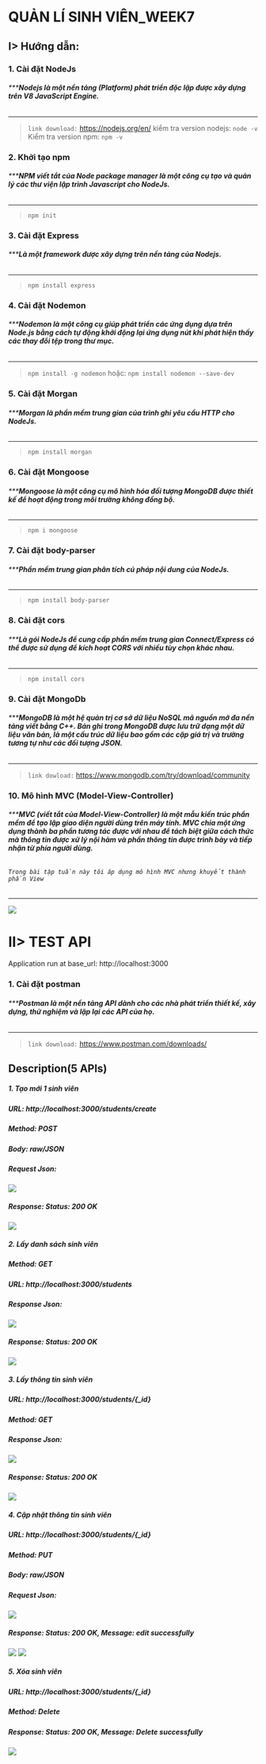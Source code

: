 # QUẢN LÍ SINH VIÊN_WEEK7
## I> Hướng dẫn:
### 1. Cài đặt NodeJs
###### *****Nodejs là một nền tảng (Platform) phát triển độc lập được xây dựng trên V8 JavaScript Engine.**
---
> `link download:` https://nodejs.org/en/
kiểm tra version nodejs: `node -v`
Kiểm tra version npm: `npm -v`
### 2. Khởi tạo npm
###### *****NPM viết tắt của Node package manager là một công cụ tạo và quản lý các thư viện lập trình Javascript cho NodeJs.**
---
> `npm init`
### 3. Cài đặt Express
###### *****Là một framework được xây dựng trên nền tảng của Nodejs.**
---
> `npm install express`
### 4. Cài đặt Nodemon
###### *****Nodemon là một công cụ giúp phát triển các ứng dụng dựa trên Node.js bằng cách tự động khởi động lại ứng dụng nút khi phát hiện thấy các thay đổi tệp trong thư mục.**
---
> `npm install -g nodemon`
hoặc: `npm install nodemon --save-dev`
### 5. Cài đặt Morgan
###### *****Morgan là phần mềm trung gian của trình ghi yêu cầu HTTP cho NodeJs.**
---
> `npm install morgan`
### 6. Cài đặt Mongoose 
###### *****Mongoose là một công cụ mô hình hóa đối tượng MongoDB được thiết kế để hoạt động trong môi trường không đồng bộ.**
---
> `npm i mongoose`
### 7. Cài đặt body-parser  
###### *****Phần mềm trung gian phân tích cú pháp nội dung của NodeJs.**
---
> `npm install body-parser`
### 8. Cài đặt cors  
###### *****Là gói NodeJs để cung cấp phần mềm trung gian Connect/Express có thể được sử dụng để kích hoạt CORS với nhiều tùy chọn khác nhau.**
---
> `npm install cors`
### 9. Cài đặt MongoDb 
###### *****MongoDB là một hệ quản trị cơ sở dữ liệu NoSQL mã nguồn mở đa nền tảng viết bằng C++. Bản ghi trong MongoDB được lưu trữ dạng một dữ liệu văn bản, là một cấu trúc dữ liệu bao gồm các cặp giá trị và trường tương tự như các đối tượng JSON.**
---
> `link dowload:` https://www.mongodb.com/try/download/community
### 10. Mô hình MVC (Model-View-Controller)
###### *****MVC (viết tắt của Model-View-Controller) là một mẫu kiến trúc phần mềm để tạo lập giao diện người dùng trên máy tính. MVC chia một ứng dụng thành ba phần tương tác được với nhau để tách biệt giữa cách thức mà thông tin được xử lý nội hàm và phần thông tin được trình bày và tiếp nhận từ phía người dùng.** 
###### `Trong bài tập tuần này tôi áp dụng mô hình MVC nhưng khuyết thành phần View`
---
![](https://scontent.fhan14-3.fna.fbcdn.net/v/t1.15752-9/310757417_894307268616222_2826614166603308552_n.png?_nc_cat=103&ccb=1-7&_nc_sid=ae9488&_nc_ohc=SkFfJMrJml0AX98oRdo&_nc_oc=AQkKyyXx7iaUnIUjmkEJsTj00Iu76ZLsfEJZGo5trFeYBQp4EJNcST7hrXF0YraOWy4&_nc_ht=scontent.fhan14-3.fna&oh=03_AdTF4UFQRssRIHzWjM8iKvC156IOCHBEZy9RYL7bYG6vLg&oe=639A74A9)
# II> TEST API
Application run at base_url: http://localhost:3000
### 1. Cài đặt postman
###### *****Postman là một nền tảng API dành cho các nhà phát triển thiết kế, xây dựng, thử nghiệm và lặp lại các API của họ.** 
---
> `link download:` https://www.postman.com/downloads/
## Description(5 APIs)
##### 1. Tạo mới 1 sinh viên 
##### URL: http://localhost:3000/students/create
#####  Method: POST
#####  Body: raw/JSON
#####  Request Json: 
![](https://scontent.fhan3-4.fna.fbcdn.net/v/t1.15752-9/315148749_467081275525542_9077650507974786214_n.png?_nc_cat=104&ccb=1-7&_nc_sid=ae9488&_nc_ohc=jD3eNs0Les8AX9_Qt_7&_nc_ht=scontent.fhan3-4.fna&oh=03_AdT7S4PCN_bjd1G_JHrFAm4HGGLx6z3Ed9zKkUb2g9TkgQ&oe=639E87F4)
#####  Response: Status: 200 OK
![](https://scontent.fhan4-2.fna.fbcdn.net/v/t1.15752-9/312468838_675755030566213_174426665187293680_n.png?_nc_cat=111&ccb=1-7&_nc_sid=ae9488&_nc_ohc=2GSqKjuaxJwAX-bWWzk&_nc_ht=scontent.fhan4-2.fna&oh=03_AdRghdIHwIJEbAIjABzIm8EwTqJl-J7kpGU8KG0loeJ7uQ&oe=639E8771)
##### 2. Lấy danh sách sinh viên 
##### Method: GET
##### URL: http://localhost:3000/students
#####  Response Json:
![](https://scontent.fhan2-5.fna.fbcdn.net/v/t1.15752-9/312258082_506992724800942_169380553082423380_n.png?_nc_cat=107&ccb=1-7&_nc_sid=ae9488&_nc_ohc=uOxHv-tuccsAX8DdM6i&tn=_aM5aQIb8ir4mSr4&_nc_ht=scontent.fhan2-5.fna&oh=03_AdT8nWBS7B2_tape-f2Wvl-OEOsgPFazg-Ea17M6otDSXw&oe=639E56BB)
##### Response: Status: 200 OK
![](https://scontent.fhan3-2.fna.fbcdn.net/v/t1.15752-9/312218558_1206431103413713_5165123946574777124_n.png?_nc_cat=107&ccb=1-7&_nc_sid=ae9488&_nc_ohc=1AK6mRZZYsAAX-OL5c4&_nc_ht=scontent.fhan3-2.fna&oh=03_AdS1q3g6-BNxE971V4zTU14oCKaBXBVlXKSFFZd5ncqaeA&oe=639E6F46)
##### 3. Lấy thông tin sinh viên
##### URL: http://localhost:3000/students/{_id}
##### Method: GET
##### Response Json:
![](https://scontent.fhan3-2.fna.fbcdn.net/v/t1.15752-9/312500944_2225664474265241_4934198705465522499_n.png?_nc_cat=107&ccb=1-7&_nc_sid=ae9488&_nc_ohc=orSEnOYMELkAX8M4ap0&_nc_ht=scontent.fhan3-2.fna&oh=03_AdSrRFw0DHzlR68IKUwsL4L6bmG2vg3bdA2J5E1NPai5Ng&oe=639E6C72)
##### Response: Status: 200 OK
![](https://scontent.fhan14-1.fna.fbcdn.net/v/t1.15752-9/315431522_5578247445591470_9170906789311947735_n.png?_nc_cat=110&ccb=1-7&_nc_sid=ae9488&_nc_ohc=7gKeXWUZiVQAX9DCpGx&_nc_ht=scontent.fhan14-1.fna&oh=03_AdQpvQ6k_PMOq6kWDZxdAhNpHKnXRStpySNwQg6OwQ6m9Q&oe=639E7AFD)
##### 4. Cập nhật thông tin sinh viên 
##### URL: http://localhost:3000/students/{_id}
##### Method: PUT
##### Body: raw/JSON
##### Request Json:
![](https://scontent.fhan2-1.fna.fbcdn.net/v/t1.15752-9/310367676_866800421348300_2799502285081828685_n.png?_nc_cat=100&ccb=1-7&_nc_sid=ae9488&_nc_ohc=SQcr7VpCX20AX8QrEhY&tn=_aM5aQIb8ir4mSr4&_nc_ht=scontent.fhan2-1.fna&oh=03_AdTv4ANMA07szQRKnsnc5VuArU_AJ6dOlNJDU4vFzUF3oA&oe=639E5E7B)
##### Response: Status: 200 OK, Message: edit successfully 
![](https://scontent.fhan2-5.fna.fbcdn.net/v/t1.15752-9/311487867_882157006199215_1171498620231090166_n.png?_nc_cat=107&ccb=1-7&_nc_sid=ae9488&_nc_ohc=m43bxgigCcUAX_aoqnZ&_nc_ht=scontent.fhan2-5.fna&oh=03_AdT_wYKDLBuFMhaLO0fA1YKyPd5asVZ0S_piqU7ypYgD5g&oe=639E5B5E)
![](https://scontent.fhan3-1.fna.fbcdn.net/v/t1.15752-9/314850247_504040331774398_413782696508279565_n.png?_nc_cat=102&ccb=1-7&_nc_sid=ae9488&_nc_ohc=S145HI5n75QAX_R6wYR&_nc_ht=scontent.fhan3-1.fna&oh=03_AdTkMOz2Nc1U_JxbcpkmfXg9nmdbBlCeusxUenJOQk5tsw&oe=639E8AF0)
##### 5. Xóa sinh viên
##### URL: http://localhost:3000/students/{_id}
##### Method: Delete
##### Response: Status: 200 OK, Message: Delete successfully
![](https://scontent.fhan2-5.fna.fbcdn.net/v/t1.15752-9/315522801_973298643629584_7393922067745477272_n.png?_nc_cat=109&ccb=1-7&_nc_sid=ae9488&_nc_ohc=SfTLOivTa3IAX8j3M3n&tn=_aM5aQIb8ir4mSr4&_nc_ht=scontent.fhan2-5.fna&oh=03_AdQEccODRZHhK1WdCUh9dS8ZyMp2L1vX8L0ukMOqwtXHYg&oe=639E8316)
